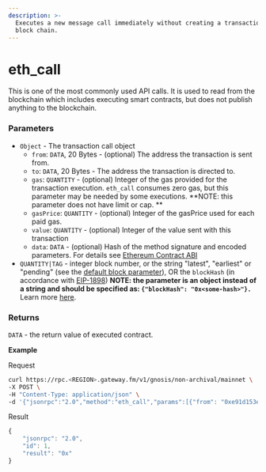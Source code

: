 ```yaml
---
description: >-
  Executes a new message call immediately without creating a transaction on the
  block chain.
---
```


# eth\_call

This is one of the most commonly used API calls. It is used to read from the blockchain which includes executing smart contracts, but does not publish anything to the blockchain.

### Parameters

* `Object` - The transaction call object
  * `from`: `DATA`, 20 Bytes - (optional) The address the transaction is sent from.
  * `to`: `DATA`, 20 Bytes - The address the transaction is directed to.
  * `gas`: `QUANTITY` - (optional) Integer of the gas provided for the transaction execution. `eth_call` consumes zero gas, but this parameter may be needed by some executions. **NOTE: this parameter does not have limit or cap. **
  * `gasPrice`: `QUANTITY` - (optional) Integer of the gasPrice used for each paid gas.
  * `value`: `QUANTITY` - (optional) Integer of the value sent with this transaction
  * `data`: `DATA` - (optional) Hash of the method signature and encoded parameters. For details see [Ethereum Contract ABI](https://docs.soliditylang.org/en/v0.7.0/abi-spec.html)
* `QUANTITY|TAG` - integer block number, or the string "latest", "earliest" or "pending" (see the [default block parameter](https://eth.wiki/json-rpc/API#the-default-block-parameter)), OR the `blockHash` (in accordance with [EIP-1898](https://eips.ethereum.org/EIPS/eip-1898)) **NOTE: the parameter is an object instead of a string and should be specified as: `{"blockHash": "0x<some-hash>"}.`** Learn more [here](https://eips.ethereum.org/EIPS/eip-1898).

### Returns

`DATA` - the return value of executed contract.

**Example**

Request

```bash
curl https://rpc.<REGION>.gateway.fm/v1/gnosis/non-archival/mainnet \
-X POST \
-H "Content-Type: application/json" \
-d '{"jsonrpc":"2.0","method":"eth_call","params":[{"from": "0xe91d153e0b41518a2ce8dd3d7944fa863463a97d","to": "0x0000000000000000000000000000000000000000","data": "0x06fdde03"}, "latest"],"id":1}'
```

Result

```javascript
{
    "jsonrpc": "2.0",
    "id": 1,
    "result": "0x"
}
```